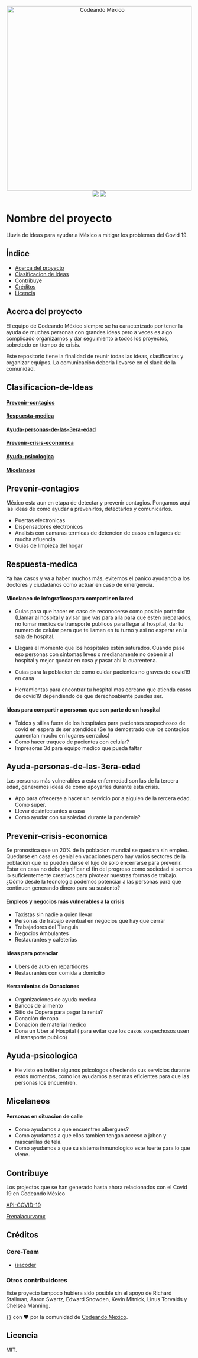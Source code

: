<p align="center">
<img src="http://codeandomexico.org/resources/img/codeandomexico.png" width="500" alt="Codeando México"><br>
<a href="http://www.codeandomexico.org/" target="_blank"><img src="https://img.shields.io/badge/website-CodeandoMexico-00D88E.svg"></a>
<a href="http://slack.codeandomexico.org/" target="_blank"><img src="https://img.shields.io/badge/slack-CodeandoMexico-EC0E4F.svg"></a>
</p>

# Nombre del proyecto

Lluvia de ideas para ayudar a México a mitigar los problemas del Covid 19.

## Índice

* [Acerca del proyecto](https://github.com/CodeandoMexico/civic-project-template#acerca-del-proyecto)
* [Clasificacion de Ideas](https://github.com/CodeandoMexico/civic-project-template#cClasificacion-de-Ideas)
* [Contribuye](https://github.com/CodeandoMexico/civic-project-template#Contribuye)
* [Créditos](https://github.com/CodeandoMexico/civic-project-template#creditos)
* [Licencia](https://github.com/CodeandoMexico/civic-project-template#licencia)

## Acerca del proyecto

El equipo de Codeando México siempre se ha caracterizado por tener la ayuda de muchas personas con grandes ideas pero a veces es algo complicado organizarnos y dar seguimiento a todos los proyectos, sobretodo en tiempo de crisis.

Este repositorio tiene la finalidad de reunir todas las ideas, clasificarlas y organizar equipos.
La comunicación deberia llevarse en el slack de la comunidad.


## Clasificacion-de-Ideas

#### [Prevenir-contagios](https://github.com/CodeandoMexico/civic-project-template#Prevenir-contagios)

#### [Respuesta-medica](https://github.com/CodeandoMexico/civic-project-template#Prevenir-contagios)

#### [Ayuda-personas-de-las-3era-edad](https://github.com/CodeandoMexico/civic-project-template#Ayuda-personas-de-las-3era-edad)

#### [Prevenir-crisis-economica](https://github.com/CodeandoMexico/civic-project-template#Prevenir-crisis-economica)

#### [Ayuda-psicologica](https://github.com/CodeandoMexico/civic-project-template#Ayuda-psicologica)

#### [Micelaneos](https://github.com/CodeandoMexico/civic-project-template#Micelaneos)

## Prevenir-contagios
México esta aun en etapa de detectar y prevenir contagios. Pongamos aquí las ideas de como ayudar a prevenirlos, detectarlos y comunicarlos.

- Puertas electronicas
- Dispensadores electronicos
- Analisis con camaras termicas de detencion de casos en lugares de mucha afluencia
- Guias de limpieza del hogar


## Respuesta-medica
Ya hay casos y va a haber muchos más, evitemos el panico ayudando a los doctores y ciudadanos como actuar en caso de emergencia.

#### Micelaneo de infograficos para compartir en la red
- Guias para que hacer en caso de reconocerse como posible portador (Llamar al hospital y avisar que vas para alla para que esten preparados, no tomar medios de transporte publicos para llegar al hospital, dar tu numero de celular para que te llamen en tu turno y asi no esperar en la sala de hospital.

- Llegara el momento que los hospitales estén saturados. Cuando pase eso personas con síntomas leves o medianamente no deben ir al hospital y mejor quedar en casa y pasar ahí la cuarentena. 

- Guias para la poblacion de como cuidar pacientes no graves de covid19 en casa

- Herramientas para encontrar tu hospital mas cercano que atienda casos de covid19 dependiendo de que derechoabiente puedes ser.



#### Ideas para compartir a personas que son parte de un hospital
- Toldos y sillas fuera de los hospitales para pacientes sospechosos de covid en espera de ser atendidos (Se ha demostrado que los contagios aumentan mucho en lugares cerrados)
- Como hacer traqueo de pacientes con celular?
- Impresoras 3d para equipo medico que pueda faltar


## Ayuda-personas-de-las-3era-edad
Las personas más vulnerables a esta enfermedad son las de la tercera edad, generemos ideas de como apoyarles durante esta crisis.

- App para ofrecerse a hacer un servicio por a alguien de la rercera edad. Como super. 
- Llevar desinfectantes a casa
- Como ayudar con su soledad durante la pandemia? 


## Prevenir-crisis-economica
Se pronostica que un 20% de la poblacion mundial se quedara sin empleo. Quedarse en casa es genial en vacaciones pero hay varios sectores de la poblacion que no pueden darse el lujo de solo encerrarse para prevenir. Estar en casa no debe significar el fin del progreso como sociedad si somos lo suficientemente creativos para pivotear nuestras formas de trabajo. 
¿Cómo desde la tecnologia podemos potenciar a las personas para que continuen generando dinero para su sustento?

#### Empleos y negocios más vulnerables a la crisis

- Taxistas sin nadie a quien llevar
- Personas de trabajo eventual en negocios que hay que cerrar
- Trabajadores del Tianguis 
- Negocios Ambulantes 
- Restaurantes y cafeterias

#### Ideas para potenciar

- Ubers de auto en repartidores
- Restaurantes con comida a domicilio

#### Herramientas de Donaciones
- Organizaciones de ayuda medica
- Bancos de alimento 
- Sitio de Copera para pagar la renta? 
- Donación de ropa
- Donación de material medico
- Dona un Uber al Hospital ( para evitar que los casos sospechosos usen el transporte publico)


## Ayuda-psicologica

- He visto en twitter algunos psicologos ofreciendo sus servicios durante estos momentos, como los ayudamos a ser mas eficientes para que las personas los encuentren.



## Micelaneos

#### Personas en situacion de calle
- Como ayudamos a que encuentren albergues?
- Como ayudamos a que ellos tambien tengan acceso a jabon y mascarillas de tela.
- Como ayudamos a que su sistema inmunologico este fuerte para lo que viene.


## Contribuye

Los projectos que se han generado hasta ahora relacionados con el Covid 19 en Codeando México

[API-COVID-19](https://github.com/CodeandoMexico/API-COVID-19)

[Frenalacurvamx](https://github.com/CodeandoMexico/frenalacurvamx)

## Créditos

### Core-Team

* [isacoder](http://github.com/isacoder)


### Otros contribuidores

Este proyecto tampoco hubiera sido posible sin el apoyo de Richard Stallman, Aaron Swartz, Edward Snowden, Kevin Mitnick, Linus Torvalds y Chelsea Manning.

`{}` con ❤️ por la comunidad de [Codeando México](http://www.codeandomexico.org).

## Licencia

MIT.
